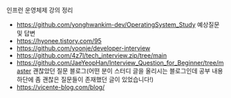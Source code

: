 인프런 운영체제 강의 정리
- https://github.com/yonghwankim-dev/OperatingSystem_Study
예상질문 및 답변
- https://hyonee.tistory.com/95
- https://github.com/yoonje/developer-interview
- https://github.com/4z7l/tech_interview.zip/tree/main
- https://github.com/JaeYeopHan/Interview_Question_for_Beginner/tree/master
괜찮았던 질문 블로그(어떤 분이 스터디 글을 올리시는 블로그인데 공부 내용 하단에 좀 괜찮은 질문들이 존재했던 글이 있었습니다!)
- https://vicente-blog.com/blog/


